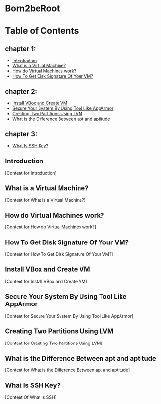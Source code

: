 # Born2beRoot

# Table of Contents
## chapter 1:
<ul>
  <li><a href="#introduction-ch1">Introduction</a></li>
  <li><a href="#virtual-machine">What is a Virtual Machine?</a></li>
  <li><a href="#how-vms-work">How do Virtual Machines work?</a></li>
  <li><a href="#disk-signature">How To Get Disk Signature Of Your VM?</a></li>
</ul>
  
## chapter 2:
<ul>
  <li><a href="#install-vbox">Install VBox and Create VM</a></li>
  <li><a href="#secure-system">Secure Your System By Using Tool Like AppArmor</a></li>
  <li><a href="#lvm-partitions">Creating Two Partitions Using LVM</a></li>
  <li><a href="#apt-vs-aptitude">What is the Difference Between apt and aptitude</a></li>
</ul>

## chapter 3:
<ul>
  <li><a href="#introduction-ssh">What Is SSH Key?</a></li>
</ul>


## Introduction
<a name="introduction-ch1"></a>
[Content for Introduction]

## What is a Virtual Machine?
<a name="virtual-machine"></a>
[Content for What is a Virtual Machine?]

## How do Virtual Machines work?
<a name="how-vms-work"></a>
[Content for How do Virtual Machines work?]

## How To Get Disk Signature Of Your VM?
<a name="disk-signature"></a>
[Content for How To Get Disk Signature Of Your VM?]

## Install VBox and Create VM
<a name="install-vbox"></a>
[Content for Install VBox and Create VM]

## Secure Your System By Using Tool Like AppArmor
<a name="secure-system"></a>
[Content for Secure Your System By Using Tool Like AppArmor]

## Creating Two Partitions Using LVM
<a name="lvm-partitions"></a>
[Content for Creating Two Partitions Using LVM]

## What is the Difference Between apt and aptitude
<a name="apt-vs-aptitude"></a>
[Content for What is the Difference Between apt and aptitude]

## What Is SSH Key?
<a name="introduction-ssh"></a>
[Content Of What Is SSH]


























